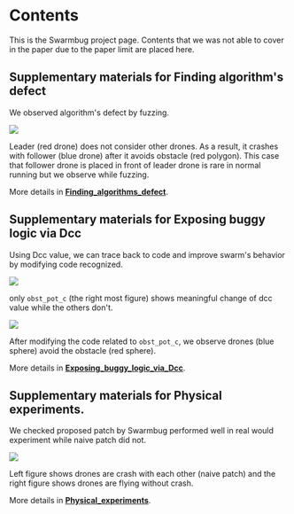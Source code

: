 # Contents

This is the Swarmbug project page.
Contents that we was not able to cover in the paper due to the paper limit are placed here.

## Supplementary materials for Finding algorithm's defect
We observed algorithm's defect by fuzzing.

![](https://github.com/swarmbug/swarmbug/blob/main/main_1_fig1_crash.png)

Leader (red drone) does not consider other drones.
As a result, it crashes with follower (blue drone) after it avoids obstacle (red polygon).
This case that follower drone is placed in front of leader drone is rare in normal running but we observe while fuzzing.

More details in **[Finding_algorithms_defect](https://github.com/swarmbug/swarmbug/tree/main/Finding_algorithms_defect)**.

## Supplementary materials for Exposing buggy logic via Dcc
Using Dcc value, we can trace back to code and improve swarm's behavior by modifying code recognized.

![](https://github.com/swarmbug/swarmbug/blob/main/main_2_fig1_dcc.png)

only ```obst_pot_c``` (the right most figure) shows meaningful change of dcc value while the others don't.


![](https://github.com/swarmbug/swarmbug/blob/main/Exposing_buggy_logic_via_Dcc/videos/no_fix.gif)

After modifying the code related to ```obst_pot_c```, we observe drones (blue sphere) avoid the obstacle (red sphere).


More details in **[Exposing_buggy_logic_via_Dcc](https://github.com/swarmbug/swarmbug/tree/main/Exposing_buggy_logic_via_Dcc)**.

## Supplementary materials for Physical experiments.
We checked proposed patch by Swarmbug performed well in real would experiment while naive patch did not.

![](https://github.com/swarmbug/swarmbug/blob/main/main_3_fig1_phy.png)

Left figure shows drones are crash with each other (naive patch) and the right figure shows drones are flying without crash. 

More details in **[Physical_experiments](https://github.com/swarmbug/swarmbug/tree/main/Physical_experiments)**.
